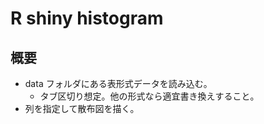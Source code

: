 # R shiny histogram

## 概要

- data フォルダにある表形式データを読み込む。
  - タブ区切り想定。他の形式なら適宜書き換えすること。
- 列を指定して散布図を描く。

